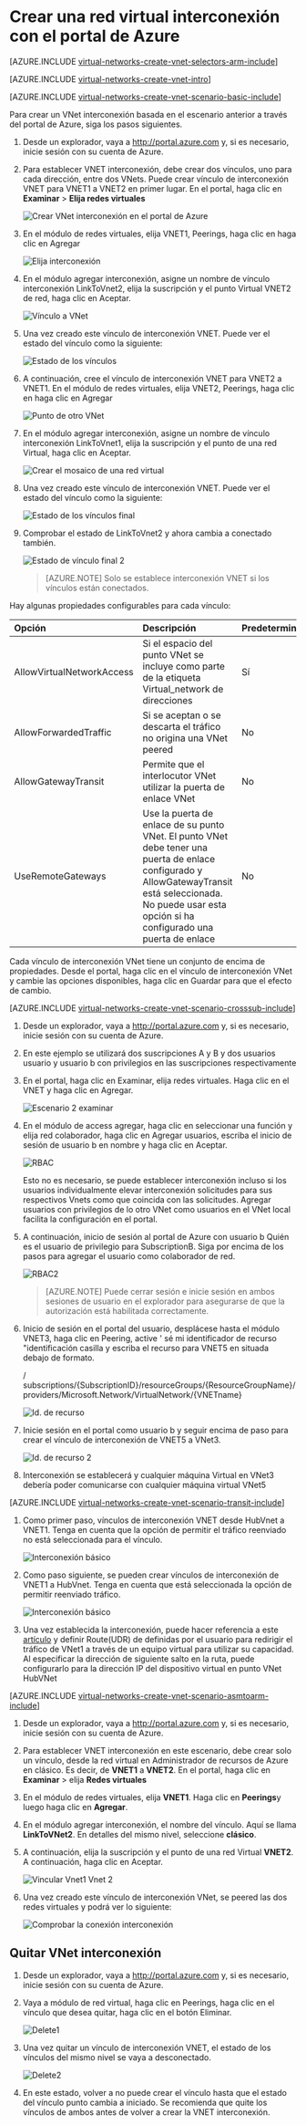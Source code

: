 <properties
   pageTitle="Crear VNet interconexión con el portal de Azure | Microsoft Azure"
   description="Aprenda a crear una red virtual con el portal de Azure en el Administrador de recursos."
   services="virtual-network"
   documentationCenter=""
   authors="NarayanAnnamalai"
   manager="jefco"
   editor=""
   tags="azure-resource-manager"/>

<tags
   ms.service="virtual-network"
   ms.devlang="na"
   ms.topic="hero-article"
   ms.tgt_pltfrm="na"
   ms.workload="infrastructure-services"
   ms.date="09/14/2016"
   ms.author="narayanannamalai;annahar"/>

# <a name="create-a-virtual-network-peering-using-the-azure-portal"></a>Crear una red virtual interconexión con el portal de Azure

[AZURE.INCLUDE [virtual-networks-create-vnet-selectors-arm-include](../../includes/virtual-networks-create-vnetpeering-selectors-arm-include.md)]

[AZURE.INCLUDE [virtual-networks-create-vnet-intro](../../includes/virtual-networks-create-vnetpeering-intro-include.md)]

[AZURE.INCLUDE [virtual-networks-create-vnet-scenario-basic-include](../../includes/virtual-networks-create-vnetpeering-scenario-basic-include.md)]

Para crear un VNet interconexión basada en el escenario anterior a través del portal de Azure, siga los pasos siguientes.

1. Desde un explorador, vaya a http://portal.azure.com y, si es necesario, inicie sesión con su cuenta de Azure.
2. Para establecer VNET interconexión, debe crear dos vínculos, uno para cada dirección, entre dos VNets. Puede crear vínculo de interconexión VNET para VNET1 a VNET2 en primer lugar. En el portal, haga clic en **Examinar** > **Elija redes virtuales**

    ![Crear VNet interconexión en el portal de Azure](./media/virtual-networks-create-vnetpeering-arm-portal/figure01.png)

3. En el módulo de redes virtuales, elija VNET1, Peerings, haga clic en haga clic en Agregar

    ![Elija interconexión](./media/virtual-networks-create-vnetpeering-arm-portal/figure02.png)

4. En el módulo agregar interconexión, asigne un nombre de vínculo interconexión LinkToVnet2, elija la suscripción y el punto Virtual VNET2 de red, haga clic en Aceptar.

    ![Vínculo a VNet](./media/virtual-networks-create-vnetpeering-arm-portal/figure03.png)

5. Una vez creado este vínculo de interconexión VNET. Puede ver el estado del vínculo como la siguiente:

    ![Estado de los vínculos](./media/virtual-networks-create-vnetpeering-arm-portal/figure04.png)

6. A continuación, cree el vínculo de interconexión VNET para VNET2 a VNET1. En el módulo de redes virtuales, elija VNET2, Peerings, haga clic en haga clic en Agregar

    ![Punto de otro VNet](./media/virtual-networks-create-vnetpeering-arm-portal/figure05.png)

7. En el módulo agregar interconexión, asigne un nombre de vínculo interconexión LinkToVnet1, elija la suscripción y el punto de una red Virtual, haga clic en Aceptar.

    ![Crear el mosaico de una red virtual](./media/virtual-networks-create-vnetpeering-arm-portal/figure06.png)

8. Una vez creado este vínculo de interconexión VNET. Puede ver el estado del vínculo como la siguiente:

    ![Estado de los vínculos final](./media/virtual-networks-create-vnetpeering-arm-portal/figure07.png)

9. Comprobar el estado de LinkToVnet2 y ahora cambia a conectado también.  

    ![Estado de vínculo final 2](./media/virtual-networks-create-vnetpeering-arm-portal/figure08.png)

    > [AZURE.NOTE] Solo se establece interconexión VNET si los vínculos están conectados.

Hay algunas propiedades configurables para cada vínculo:

|Opción|Descripción|Predeterminado|
|:-----|:----------|:------|
|AllowVirtualNetworkAccess|Si el espacio del punto VNet se incluye como parte de la etiqueta Virtual_network de direcciones|Sí|
|AllowForwardedTraffic|Si se aceptan o se descarta el tráfico no origina una VNet peered|No|
|AllowGatewayTransit|Permite que el interlocutor VNet utilizar la puerta de enlace VNet|No|
|UseRemoteGateways|Use la puerta de enlace de su punto VNet. El punto VNet debe tener una puerta de enlace configurado y AllowGatewayTransit está seleccionada. No puede usar esta opción si ha configurado una puerta de enlace|No|

Cada vínculo de interconexión VNet tiene un conjunto de encima de propiedades. Desde el portal, haga clic en el vínculo de interconexión VNet y cambie las opciones disponibles, haga clic en Guardar para que el efecto de cambio.

[AZURE.INCLUDE [virtual-networks-create-vnet-scenario-crosssub-include](../../includes/virtual-networks-create-vnetpeering-scenario-crosssub-include.md)]

1. Desde un explorador, vaya a http://portal.azure.com y, si es necesario, inicie sesión con su cuenta de Azure.
2. En este ejemplo se utilizará dos suscripciones A y B y dos usuarios usuario y usuario b con privilegios en las suscripciones respectivamente
3. En el portal, haga clic en Examinar, elija redes virtuales. Haga clic en el VNET y haga clic en Agregar.

    ![Escenario 2 examinar](./media/virtual-networks-create-vnetpeering-arm-portal/figure09.png)

4. En el módulo de access agregar, haga clic en seleccionar una función y elija red colaborador, haga clic en Agregar usuarios, escriba el inicio de sesión de usuario b en nombre y haga clic en Aceptar.

    ![RBAC](./media/virtual-networks-create-vnetpeering-arm-portal/figure10.png)

    Esto no es necesario, se puede establecer interconexión incluso si los usuarios individualmente elevar interconexión solicitudes para sus respectivos Vnets como que coincida con las solicitudes. Agregar usuarios con privilegios de lo otro VNet como usuarios en el VNet local facilita la configuración en el portal.

5. A continuación, inicio de sesión al portal de Azure con usuario b Quién es el usuario de privilegio para SubscriptionB. Siga por encima de los pasos para agregar el usuario como colaborador de red.

    ![RBAC2](./media/virtual-networks-create-vnetpeering-arm-portal/figure11.png)

    > [AZURE.NOTE] Puede cerrar sesión e inicie sesión en ambos sesiones de usuario en el explorador para asegurarse de que la autorización está habilitada correctamente.

6. Inicio de sesión en el portal del usuario, desplácese hasta el módulo VNET3, haga clic en Peering, active ' sé mi identificador de recurso "identificación casilla y escriba el recurso para VNET5 en situada debajo de formato.

    / subscriptions/{SubscriptionID}/resourceGroups/{ResourceGroupName}/providers/Microsoft.Network/VirtualNetwork/{VNETname}

    ![Id. de recurso](./media/virtual-networks-create-vnetpeering-arm-portal/figure12.png)

7. Inicie sesión en el portal como usuario b y seguir encima de paso para crear el vínculo de interconexión de VNET5 a VNet3.

    ![Id. de recurso 2](./media/virtual-networks-create-vnetpeering-arm-portal/figure13.png)

8. Interconexión se establecerá y cualquier máquina Virtual en VNet3 debería poder comunicarse con cualquier máquina virtual VNet5

[AZURE.INCLUDE [virtual-networks-create-vnet-scenario-transit-include](../../includes/virtual-networks-create-vnetpeering-scenario-transit-include.md)]

1. Como primer paso, vínculos de interconexión VNET desde HubVnet a VNET1. Tenga en cuenta que la opción de permitir el tráfico reenviado no está seleccionada para el vínculo.

    ![Interconexión básico](./media/virtual-networks-create-vnetpeering-arm-portal/figure14.png)

2. Como paso siguiente, se pueden crear vínculos de interconexión de VNET1 a HubVnet. Tenga en cuenta que está seleccionada la opción de permitir reenviado tráfico.

    ![Interconexión básico](./media/virtual-networks-create-vnetpeering-arm-portal/figure15a.png)

3. Una vez establecida la interconexión, puede hacer referencia a este [artículo](virtual-network-create-udr-arm-ps.md) y definir Route(UDR) de definidas por el usuario para redirigir el tráfico de VNet1 a través de un equipo virtual para utilizar su capacidad. Al especificar la dirección de siguiente salto en la ruta, puede configurarlo para la dirección IP del dispositivo virtual en punto VNet HubVNet


[AZURE.INCLUDE [virtual-networks-create-vnet-scenario-asmtoarm-include](../../includes/virtual-networks-create-vnetpeering-scenario-asmtoarm-include.md)]



1. Desde un explorador, vaya a http://portal.azure.com y, si es necesario, inicie sesión con su cuenta de Azure.

2. Para establecer VNET interconexión en este escenario, debe crear solo un vínculo, desde la red virtual en Administrador de recursos de Azure en clásico. Es decir, de **VNET1** a **VNET2**. En el portal, haga clic en **Examinar** > elija **Redes virtuales**

3. En el módulo de redes virtuales, elija **VNET1**. Haga clic en **Peerings**y luego haga clic en **Agregar**.

4. En el módulo agregar interconexión, el nombre del vínculo. Aquí se llama **LinkToVNet2**. En detalles del mismo nivel, seleccione **clásico**.

5. A continuación, elija la suscripción y el punto de una red Virtual **VNET2**. A continuación, haga clic en Aceptar.

    ![Vincular Vnet1 Vnet 2](./media/virtual-networks-create-vnetpeering-arm-portal/figure18.png)

6. Una vez creado este vínculo de interconexión VNet, se peered las dos redes virtuales y podrá ver lo siguiente:

    ![Comprobar la conexión interconexión](./media/virtual-networks-create-vnetpeering-arm-portal/figure19.png)


## <a name="remove-vnet-peering"></a>Quitar VNet interconexión

1.  Desde un explorador, vaya a http://portal.azure.com y, si es necesario, inicie sesión con su cuenta de Azure.
2.  Vaya a módulo de red virtual, haga clic en Peerings, haga clic en el vínculo que desea quitar, haga clic en el botón Eliminar.

    ![Delete1](./media/virtual-networks-create-vnetpeering-arm-portal/figure15.png)

3. Una vez quitar un vínculo de interconexión VNET, el estado de los vínculos del mismo nivel se vaya a desconectado.

    ![Delete2](./media/virtual-networks-create-vnetpeering-arm-portal/figure16.png)

4. En este estado, volver a no puede crear el vínculo hasta que el estado del vínculo punto cambia a iniciado. Se recomienda que quite los vínculos de ambos antes de volver a crear la VNET interconexión.

